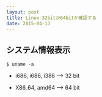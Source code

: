 ```yaml
---
layout: post
title: Linux 32bitか64bitか確認する
date: 2015-04-13
---
```


## システム情報表示

```console
$ uname -a
```


* i686, i686, i386
  --> 32 bit

* X86_64, amd64
  --> 64 bit
